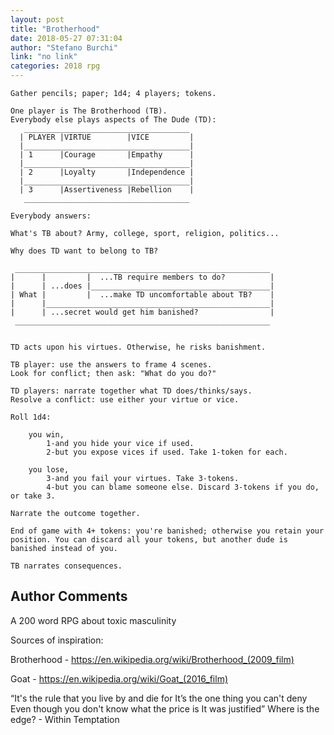 ```yaml
---
layout: post
title: "Brotherhood"
date: 2018-05-27 07:31:04
author: "Stefano Burchi"
link: "no link"
categories: 2018 rpg
---
```

```
Gather pencils; paper; 1d4; 4 players; tokens.

One player is The Brotherhood (TB).
Everybody else plays aspects of The Dude (TD):
   _____________________________________
  | PLAYER |VIRTUE        |VICE         |
  |_____________________________________|
  | 1      |Courage       |Empathy      |
  |_____________________________________|
  | 2      |Loyalty       |Independence |
  |_____________________________________|
  | 3      |Assertiveness |Rebellion    |
   _____________________________________

Everybody answers:

What's TB about? Army, college, sport, religion, politics...

Why does TD want to belong to TB?

 _________________________________________________________
|      |         |  ...TB require members to do?          |
|      | ...does |________________________________________|  
| What |         |  ...make TD uncomfortable about TB?    |
|      |__________________________________________________|  
|      | ...secret would get him banished?                |
 _________________________________________________________


TD acts upon his virtues. Otherwise, he risks banishment.

TB player: use the answers to frame 4 scenes.
Look for conflict; then ask: "What do you do?"

TD players: narrate together what TD does/thinks/says. 
Resolve a conflict: use either your virtue or vice.

Roll 1d4:

    you win, 
        1-and you hide your vice if used.
        2-but you expose vices if used. Take 1-token for each.
    
    you lose, 
        3-and you fail your virtues. Take 3-tokens.
        4-but you can blame someone else. Discard 3-tokens if you do, or take 3.

Narrate the outcome together.

End of game with 4+ tokens: you're banished; otherwise you retain your position. You can discard all your tokens, but another dude is banished instead of you. 

TB narrates consequences.
```
## Author Comments 

A 200 word RPG about toxic masculinity

Sources of inspiration:

Brotherhood - https://en.wikipedia.org/wiki/Brotherhood_(2009_film)

Goat - https://en.wikipedia.org/wiki/Goat_(2016_film)


“It's the rule that you live by and die for
It’s the one thing you can't deny
Even though you don't know what the price is
It was justified”
Where is the edge? - Within Temptation
